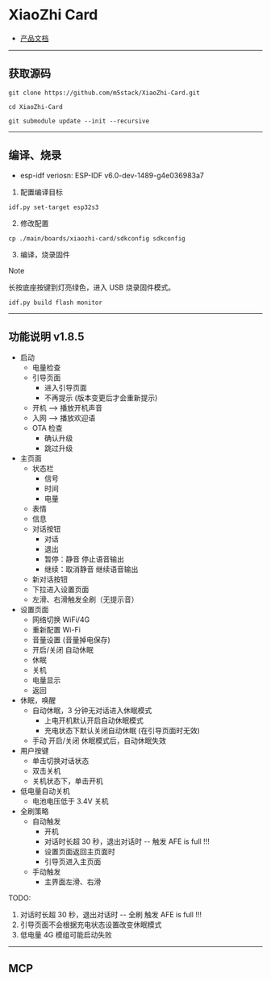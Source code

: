 # XiaoZhi Card

* [产品文档](https://docs.m5stack.com/zh_CN/core/Xiaozhi_Card_Kit)

-----------------------------------
## 获取源码

```shell
git clone https://github.com/m5stack/XiaoZhi-Card.git 

cd XiaoZhi-Card

git submodule update --init --recursive 
```

-----------------------------------
## 编译、烧录

* esp-idf veriosn: ESP-IDF v6.0-dev-1489-g4e036983a7
 
1. 配置编译目标  

```shell
idf.py set-target esp32s3
```

2. 修改配置

```shell
cp ./main/boards/xiaozhi-card/sdkconfig sdkconfig 
```
 
3. 编译，烧录固件 

> [!NOTE]
> 长按底座按键到灯亮绿色，进入 USB 烧录固件模式。

```shell
idf.py build flash monitor
```


------------------------------------
## 功能说明 v1.8.5 


* 启动
    * 电量检查 
    * 引导页面 
        * 进入引导页面
        * 不再提示 (版本变更后才会重新提示)
    * 开机 --> 播放开机声音 
    * 入网 --> 播放欢迎语
    * OTA 检查
        * 确认升级
        * 跳过升级 
* 主页面
    * 状态栏
        * 信号
        * 时间
        * 电量
    * 表情
    * 信息
    * 对话按钮  
        * 对话
        * 退出
        * 暂停：静音 停止语音输出
        * 继续：取消静音 继续语音输出
    * 新对话按钮
    * 下拉进入设置页面 
    * 左滑、右滑触发全刷（无提示音） 
* 设置页面
    * 网络切换 WiFi/4G
    * 重新配置 Wi-Fi  
    * 音量设置 (音量掉电保存)
    * 开启/关闭 自动休眠
    * 休眠
    * 关机
    * 电量显示 
    * 返回
* 休眠，唤醒
    * 自动休眠，3 分钟无对话进入休眠模式 
        * 上电开机默认开启自动休眠模式
        * 充电状态下默认关闭自动休眠 (在引导页面时无效)
    * 手动 开启/关闭 休眠模式后，自动休眠失效  
* 用户按键 
    * 单击切换对话状态 
    * 双击关机 
    * 关机状态下，单击开机 
* 低电量自动关机 
    * 电池电压低于 3.4V 关机 
* 全刷策略
    * 自动触发
        * 开机
        * 对话时长超 30 秒，退出对话时 -- 触发 AFE is full !!!
        * 设置页面返回主页面时 
        * 引导页进入主页面 
    * 手动触发
        * 主界面左滑、右滑
 
TODO:

1. 对话时长超 30 秒，退出对话时 -- 全刷 触发 AFE is full !!!
2. 引导页面不会根据充电状态设置改变休眠模式 
3. 低电量 4G 模组可能启动失败

-----------------------------------
## MCP 

